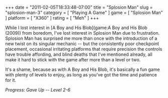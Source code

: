 +++
date = "2011-02-05T18:33:48-07:00"
title = "Splosion Man"
slug = "splosion-man-3"
category = [ "Playing A Game" ]
game = [ "Splosion Man" ]
platform = [ "X360" ]
rating = [ "Meh" ]
+++

While I lost interest in [A Boy and His Blob](game:A Boy and His Blob (2009)) from boredom, I've lost interest in Splosion Man due to frustration.  Splosion Man has surprised me more than once with the introduction of a new twist on its singular mechanic -- but the consistently poor checkpoint placement, occasional irritating platforms that require precision the controls have trouble affording, and blind deaths that I've mentioned already, all make it hard to stick with the game after more than a level or two.

It's a shame, because as with A Boy and His Blob, it's basically a fun game with plenty of levels to enjoy, as long as you've got the time and patience for it.

<i>Progress: Gave Up -- Level 2-6</i>